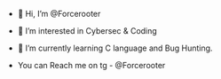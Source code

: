 - 👋 Hi, I’m @Forcerooter
- 👀 I’m interested in Cybersec & Coding 
- 🌱 I’m currently learning C language and Bug Hunting.

- You can Reach me on tg - @Forcerooter

<!---
Forcerooter/Forcerooter is a ✨ special ✨ repository because its `README.md` (this file) appears on your GitHub profile.
You can click the Preview link to take a look at your changes.
--->
